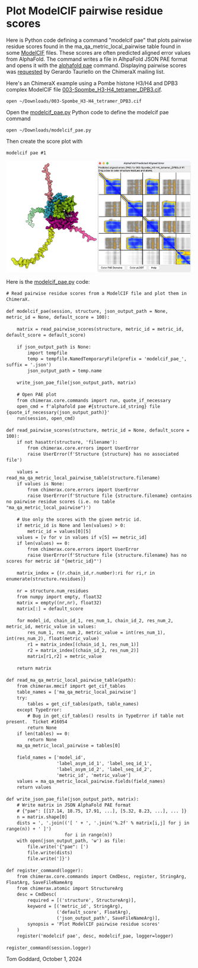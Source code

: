 # Plot ModelCIF pairwise residue scores

Here is Python code defining a command "modelcif pae" that plots pairwise residue scores found in the ma_qa_metric_local_pairwise table found in some [ModelCIF](https://pubmed.ncbi.nlm.nih.gov/36828268/) files.  These scores are often predicted aligned error values from AlphaFold.  The command writes a file in AlhpaFold JSON PAE format and opens it with the [alphafold pae](https://www.rbvi.ucsf.edu/chimerax/docs/user/commands/alphafold.html#pae) command.  Displaying pairwise scores was [requested](https://mail.cgl.ucsf.edu/mailman/archives/list/chimerax-users@cgl.ucsf.edu/thread/M2NM6E6W4RHUV5SLJANXWE4OEAE5QFLW/) by Gerardo Tauriello on the ChimeraX mailing list.

Here's an ChimeraX example using a Pombe histone H3/H4 and DPB3 complex ModelCIF file [003-Spombe_H3-H4_tetramer_DPB3.cif](003-Spombe_H3-H4_tetramer_DPB3.cif).

    open ~/Downloads/003-Spombe_H3-H4_tetramer_DPB3.cif

Open the [modelcif_pae.py](modelcif_pae.py) Python code to define the modelcif pae command

    open ~/Downloads/modelcif_pae.py

Then create the score plot with

    modelcif pae #1
   
    
<img src="pombe_h3_h4_dpb3.png" height="300"><img src="pombe_h3_h4_dpb3_pae.png" height="300">

Here is the [modelcif_pae.py](modelcif_pae.py) code:

    # Read pairwise residue scores from a ModelCIF file and plot them in ChimeraX.

    def modelcif_pae(session, structure, json_output_path = None, metric_id = None, default_score = 100):

        matrix = read_pairwise_scores(structure, metric_id = metric_id, default_score = default_score)

        if json_output_path is None:
            import tempfile
            temp = tempfile.NamedTemporaryFile(prefix = 'modelcif_pae_', suffix = '.json')
            json_output_path = temp.name

        write_json_pae_file(json_output_path, matrix)

        # Open PAE plot
        from chimerax.core.commands import run, quote_if_necessary
        open_cmd = f'alphafold pae #{structure.id_string} file {quote_if_necessary(json_output_path)}'
        run(session, open_cmd)

    def read_pairwise_scores(structure, metric_id = None, default_score = 100):
        if not hasattr(structure, 'filename'):
            from chimerax.core.errors import UserError
            raise UserError(f'Structure {structure} has no associated file')

        values = read_ma_qa_metric_local_pairwise_table(structure.filename)
        if values is None:
            from chimerax.core.errors import UserError
            raise UserError(f'Structure file {structure.filename} contains no pairwise residue scores (i.e. no table "ma_qa_metric_local_pairwise")')

        # Use only the scores with the given metric id.
        if metric_id is None and len(values) > 0:
            metric_id = values[0][5]
        values = [v for v in values if v[5] == metric_id]
        if len(values) == 0:
            from chimerax.core.errors import UserError
            raise UserError(f'Structure file {structure.filename} has no scores for metric id "{metric_id}"')

        matrix_index = {(r.chain_id,r.number):ri for ri,r in enumerate(structure.residues)}

        nr = structure.num_residues
        from numpy import empty, float32
        matrix = empty((nr,nr), float32)
        matrix[:] = default_score

        for model_id, chain_id_1, res_num_1, chain_id_2, res_num_2, metric_id, metric_value in values:
            res_num_1, res_num_2, metric_value = int(res_num_1), int(res_num_2), float(metric_value)
            r1 = matrix_index[(chain_id_1, res_num_1)]
            r2 = matrix_index[(chain_id_2, res_num_2)]
            matrix[r1,r2] = metric_value

        return matrix

    def read_ma_qa_metric_local_pairwise_table(path):
        from chimerax.mmcif import get_cif_tables
        table_names = ['ma_qa_metric_local_pairwise']
        try:
            tables = get_cif_tables(path, table_names)
        except TypeError:
            # Bug in get_cif_tables() results in TypeError if table not present.  Ticket #16054
            return None
        if len(tables) == 0:
            return None
        ma_qa_metric_local_pairwise = tables[0]

        field_names = ['model_id',
                       'label_asym_id_1', 'label_seq_id_1',
                       'label_asym_id_2', 'label_seq_id_2',
                       'metric_id', 'metric_value']
        values = ma_qa_metric_local_pairwise.fields(field_names)
        return values

    def write_json_pae_file(json_output_path, matrix):
        # Write matrix in JSON AlphaFold PAE format
        # {"pae": [[17.14, 18.75, 17.91, ...], [5.32, 8.23, ...], ... ]}
        n = matrix.shape[0]
        dists = ', '.join(('[ ' + ', '.join('%.2f' % matrix[i,j] for j in range(n)) + ' ]')
                          for i in range(n))
        with open(json_output_path, 'w') as file:
            file.write('{"pae": [')
            file.write(dists)
            file.write(']}')

    def register_command(logger):
        from chimerax.core.commands import CmdDesc, register, StringArg, FloatArg, SaveFileNameArg
        from chimerax.atomic import StructureArg
        desc = CmdDesc(
            required = [('structure', StructureArg)],
            keyword = [('metric_id', StringArg),
                       ('default_score', FloatArg),
                       ('json_output_path', SaveFileNameArg)],
            synopsis = 'Plot ModelCIF pairwise residue scores'
        )
        register('modelcif pae', desc, modelcif_pae, logger=logger)

    register_command(session.logger)

Tom Goddard, October 1, 2024

